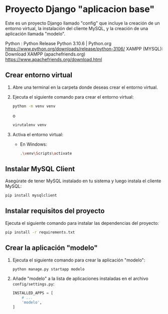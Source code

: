 

# Proyecto Django "aplicacion base"

Este es un proyecto Django llamado "config" que incluye la creación de un entorno virtual, la instalación del cliente MySQL, y la creación de una aplicación llamada "modelo".

Python : 
Python Release Python 3.10.6 | Python.org
https://www.python.org/downloads/release/python-3106/
XAMPP (MYSQL): 
Download XAMPP (apachefriends.org)
https://www.apachefriends.org/download.html


## Crear entorno virtual

1. Abre una terminal en la carpeta donde deseas crear el entorno virtual.
2. Ejecuta el siguiente comando para crear el entorno virtual:

    ```bash
    python -m venv venv
    ```
    o
    ```bash
    virutalenv venv
    ```
3. Activa el entorno virtual:

   - En Windows:

     ```bash
     .\venv\Scripts\activate
     ```



## Instalar MySQL Client

Asegúrate de tener MySQL instalado en tu sistema y luego instala el cliente MySQL:

```bash
pip install mysqlclient
```

## Instalar requisitos del proyecto

Ejecuta el siguiente comando para instalar las dependencias del proyecto:

```bash
pip install -r requirements.txt
```

## Crear la aplicación "modelo"

1. Ejecuta el siguiente comando para crear la aplicación "modelo":

   ```bash
   python manage.py startapp modelo
   ```

2. Añade "modelo" a la lista de aplicaciones instaladas en el archivo `config/settings.py`:

   ```python
   INSTALLED_APPS = [
       # ...
       'modelo',
   ]
   ```

